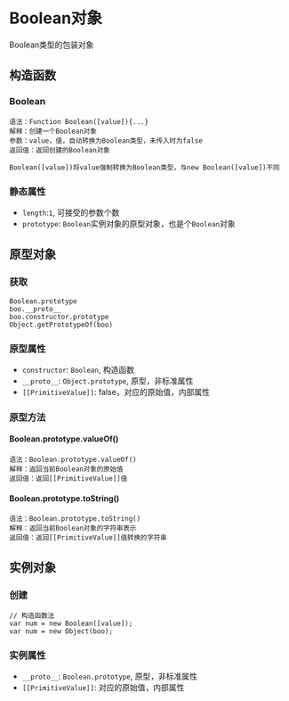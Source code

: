# Boolean对象

Boolean类型的包装对象

## 构造函数

### Boolean

```
语法：Function Boolean([value]){...}
解释：创建一个Boolean对象
参数：value，值，自动转换为Boolean类型，未传入时为false
返回值：返回创建的Boolean对象

Boolean([value])将value强制转换为Boolean类型，与new Boolean([value])不同
```

### 静态属性

* `length`:`1`, 可接受的参数个数
* `prototype`: `Boolean`实例对象的原型对象，也是个`Boolean`对象

## 原型对象

### 获取

```
Boolean.prototype
boo.__proto__
boo.constructor.prototype
Object.getPrototypeOf(boo)
```

### 原型属性

* `constructor`: `Boolean`, 构造函数
* `__proto__`: `Object.prototype`, 原型，非标准属性
* `[[PrimitiveValue]]`: false，对应的原始值，内部属性

### 原型方法

#### Boolean.prototype.valueOf()

```
语法：Boolean.prototype.valueOf()
解释：返回当前Boolean对象的原始值
返回值：返回[[PrimitiveValue]]值
```

#### Boolean.prototype.toString()

```
语法：Boolean.prototype.toString()
解释：返回当前Boolean对象的字符串表示
返回值：返回[[PrimitiveValue]]值转换的字符串
```

## 实例对象

### 创建

```
// 构造函数法
var num = new Boolean([value]);
var num = new Object(boo);
```

### 实例属性

* `__proto__`: `Boolean.prototype`, 原型，非标准属性
* `[[PrimitiveValue]]`: 对应的原始值，内部属性
